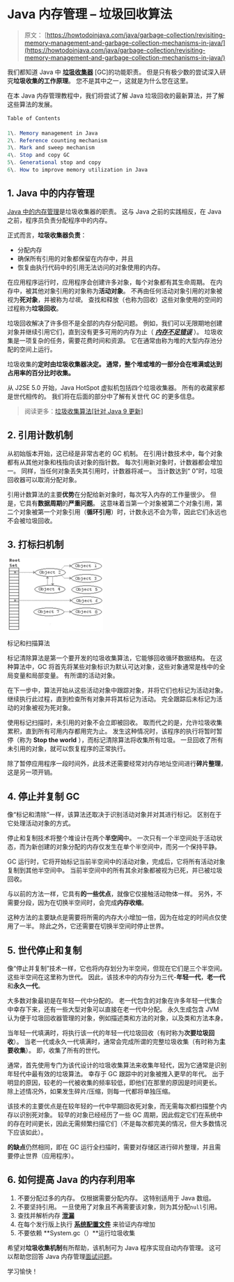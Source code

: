 # Java 内存管理 – 垃圾回收算法

> 原文： [https://howtodoinjava.com/java/garbage-collection/revisiting-memory-management-and-garbage-collection-mechanisms-in-java/](https://howtodoinjava.com/java/garbage-collection/revisiting-memory-management-and-garbage-collection-mechanisms-in-java/)

我们都知道 Java 中 [**垃圾收集器**](https://en.wikipedia.org/wiki/Garbage_collection_%28computer_science%29 "Garbage collector") [GC]的功能职责。 但是只有极少数的尝试深入研究**垃圾收集的工作原理**。 您不是其中之一，这就是为什么您在这里。

在本 Java 内存管理教程中，我们将尝试了解 Java 垃圾回收的最新算法，并了解这些算法的发展。

```java
Table of Contents

1\. Memory management in Java
2\. Reference counting mechanism
3\. Mark and sweep mechanism
4\. Stop and copy GC
5\. Generational stop and copy
6\. How to improve memory utilization in Java
```

## 1\. Java 中的内存管理

[Java 中的内存管理](http://www.oracle.com/technetwork/java/javase/memorymanagement-whitepaper-150215.pdf "java memory management")是垃圾收集器的职责。 这与 Java 之前的实践相反，在 Java 之前，程序员负责分配程序中的内存。

正式而言，**垃圾收集器负责**：

*   分配内存
*   确保所有引用的对象都保留在内存中，并且
*   恢复由执行代码中的引用无法访问的对象使用的内存。

在应用程序运行时，应用程序会创建许多对象，每个对象都有其生命周期。 在内存中，被其他对象引用的对象称为**活动对象**。 不再由任何活动对象引用的对象被视为**死对象**，并被称为*垃圾*。 查找和释放（也称为回收）这些对象使用的空间的过程称为**垃圾回收**。

垃圾回收解决了许多但不是全部的内存分配问题。 例如，我们可以无限期地创建对象并继续引用它们，直到没有更多可用的内存为止（ [***内存不足错误***](https://en.wikipedia.org/wiki/Out_of_memory "Out of memory") ）。 垃圾收集是一项复杂的任务，需要花费时间和资源。 它在通常由称为堆的大型内存池分配的空间上运行。

垃圾收集的**定时由垃圾收集器决定。 通常，整个堆或堆的一部分会在堆满或达到占用率的百分比时收集。**

从 J2SE 5.0 开始，Java HotSpot 虚拟机包括四个垃圾收集器。 所有的收藏家都是世代相传的。 我们将在后面的部分中了解有关世代 GC 的更多信息。

> 阅读更多：[垃圾收集算法[针对 Java 9 更新]](https://howtodoinjava.com/java/garbage-collection/all-garbage-collection-algorithms/)

## 2\. 引用计数机制

从初始版本开始，这已经是非常古老的 GC 机制。 在引用计数技术中，每个对象都有从其他对象和栈指向该对象的指针数。 每次引用新对象时，计数器都会增加一。 同样，当任何对象丢失其引用时，计数器将减一。 当计数达到“ 0”时，垃圾回收器可以取消分配对象。

引用计数算法的主要**优势**在分配给新对象时，每次写入内存的工作量很少。 但是，它具有**数据周期**的**严重问题**。 这意味着当第一个对象被第二个对象引用，第二个对象被第一个对象引用（**循环引用**）时，计数永远不会为零，因此它们永远也不会被垃圾回收。

## 3\. 打标扫机制

![Mark and sweep GC](img/7bbe71a5edb2ead4a13eab22b55a554b.png)

标记和扫描算法

标记清除算法是第一个要开发的垃圾收集算法，它能够回收循环数据结构。 在这种算法中，GC 将首先将某些对象标识为默认可达对象，这些对象通常是栈中的全局变量和局部变量。 有所谓的活动对象。

在下一步中，算法开始从这些活动对象中跟踪对象，并将它们也标记为活动对象。 继续执行此过程，直到检查所有对象并将其标记为活动。 完全跟踪后未标记为活动的对象被视为死对象。

使用标记扫描时，未引用的对象不会立即被回收。 取而代之的是，允许垃圾收集累积，直到所有可用内存都用完为止。 发生这种情况时，该程序的执行将暂时暂停（称为 **Stop the world** ），而标记清除算法将收集所有垃圾。 一旦回收了所有未引用的对象，就可以恢复程序的正常执行。

除了暂停应用程序一段时间外，此技术还需要经常对内存地址空间进行**碎片整理**，这是另一项开销。

## 4\. 停止并复制 GC

像“标记和清除”一样，该算法还取决于识别活动对象并对其进行标记。 区别在于它处​​理活动对象的方式。

停止和复制技术将整个堆设计在两个**半空间**中。 一次只有一个半空间处于活动状态，而为新创建的对象分配的内存仅发生在单个半空间中，而另一个保持平静。

GC 运行时，它将开始标记当前半空间中的活动对象，完成后，它将所有活动对象复制到其他半空间中。 当前半空间中的所有其余对象都被视为已死，并已被垃圾回收。

与以前的方法一样，它具有**的一些优点**，就像它仅接触活动物体一样。 另外，不需要分段，因为在切换半空间时，会完成**内存收缩**。

这种方法的主要缺点是需要将所需的内存大小增加一倍，因为在给定的时间点仅使用了一半。 除此之外，它还需要在切换半空间时停止世界。

## 5\. 世代停止和复制

像“停止并复制”技术一样，它也将内存划分为半空间，但现在它们是三个半空间。 这些半空间在这里称为世代。 因此，该技术中的内存分为三代-**年轻一代**，**老一代**和**永久一代**。

大多数对象最初是在年轻一代中分配的。 老一代包含的对象在许多年轻一代集合中幸存下来，还有一些大型对象可以直接在老一代中分配。 永久生成包含 JVM 认为便于垃圾回收器管理的对象，例如描述类和方法的对象，以及类和方法本身。

当年轻一代填满时，将执行该一代的年轻一代垃圾回收（有时称为**次要垃圾回收**）。 当老一代或永久一代填满时，通常会完成所谓的完整垃圾收集（有时称为**主要收集**）。 即，收集了所有的世代。

通常，首先使用专门为该代设计的垃圾收集算法来收集年轻代，因为它通常是识别年轻代中最有效的垃圾算法。 幸存于 GC 跟踪中的对象被推入更早的年代。 出于明显的原因，较老的一代被收集的频率较低，即他们在那里的原因是时间更长。 除上述情况外，如果发生碎片/压缩，则每一代都将单独压缩。

该技术的主要优点是在较年轻的一代中早期回收死对象，而无需每次都扫描整个内存以识别死对象。 较早的对象已经经历了一些 GC 周期，因此假定它们在系统中的存在时间更长，因此无需频繁扫描它们（不是每次都完美的情况，但大多数情况下应该如此）。

**的缺点**仍然相同，即在 GC 运行全扫描时，需要对存储区进行碎片整理，并且需要停止世界（应用程序）。

## 6\. 如何提高 Java 的内存利用率

1.  不要分配过多的内存。 仅根据需要分配内存。 这特别适用于 Java 数组。
2.  不要坚持引用。 一旦使用了对象且不再需要该对象，则为其分配`null`引用。
3.  查找并解析内存 [**泄漏**](https://en.wikipedia.org/wiki/Memory_leak "memory leaks")
4.  在每个发行版上执行 [**系统配置文件**](https://en.wikipedia.org/wiki/Profiling_%28computer_programming%29 "profiling") 来验证内存增加
5.  不要依赖 **System.gc（）**运行垃圾收集

希望对**垃圾收集机制**有所帮助，该机制可为 Java 程序实现自动内存管理。 这可以帮助您回答 Java 内存管理[面试问题](https://howtodoinjava.com/java-interview-questions/)。

学习愉快！